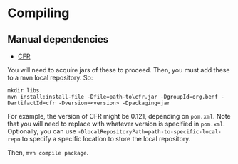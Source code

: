 # Compiling

## Manual dependencies
 - [CFR](http://www.benf.org/other/cfr/)

You will need to acquire jars of these to proceed. Then, you must add these to a mvn local repository.
So:
```
mkdir libs
mvn install:install-file -Dfile=path-to\cfr.jar -DgroupId=org.benf -DartifactId=cfr -Dversion=<version> -Dpackaging=jar
```
For example, the version of CFR might be 0.121, depending on `pom.xml`. Note that you will need to replace <version> with whatever version is specified in `pom.xml`.
Optionally, you can use `-DlocalRepositoryPath=path-to-specific-local-repo` to specify a specific location to store the local repository.

Then, `mvn compile package`.

